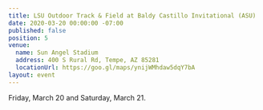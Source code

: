 ```yaml
---
title: LSU Outdoor Track & Field at Baldy Castillo Invitational (ASU)
date: 2020-03-20 00:00:00 -07:00
published: false
position: 5
venue:
  name: Sun Angel Stadium
  address: 400 S Rural Rd, Tempe, AZ 85281
  locationUrl: https://goo.gl/maps/ynijWMhdaw5dqY7bA
layout: event
---
```


Friday, March 20 and Saturday, March 21.
